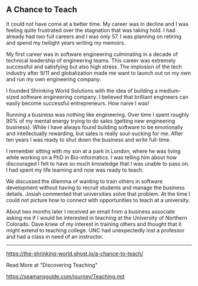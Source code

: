 ## A Chance to Teach

It could not have come at a better time.  My career was in decline and I was feeling quite frustrated over the stagnation that was taking hold.  I had already had two full careers and I was only 57.  I was planning on retiring and spend my twilight years writing my memoirs.

My first career was in software engineering culminating in a decade of technical leadership of engineering teams.  This career was extremely successful and satisfying but also high stress.  The implosion of the tech industry after 9/11 and globalization made me want to launch out on my own and run my own engineering company.

I founded Shrinking World Solutions with the idea of building a medium-sized software engineering company.  I believed that brilliant engineers can easily become successful entrepreneurs.  How naive I was!

Running a business was nothing like engineering.  Over time I spent roughly 90% of my mental energy trying to do sales (getting new engineering business). While I have always found building software to be emotionally and intellectually rewarding, but sales is really soul-sucking for me.  After ten years I was ready to shut down the business and write full-time.

I remember sitting with my son at a park in London, where he was living while working on a PhD in Bio-informatics.  I was telling him about how discouraged I felt to have so much knowledge that I was unable to pass on. I had spent my life learning and now was ready to teach.

We discussed the dilemma of wanting to train others in software development without having to recruit students and manage the business details.  Josiah commented that universities solve that problem.  At the time I could not picture how to connect with opportunities to teach at a university.

About two months later I received an email from a business associate asking me if I would be interested in teaching at the University of Northern Colorado. Dave knew of my interest in training others and thought that it might extend to teaching college.  UNC had unexpectedly lost a professor and had a class in need of an instructor.

---

https://the-shrinking-world.ghost.io/a-chance-to-teach/

Read More at "Discovering Teaching"

https://seamansguide.com/journey/Teaching.md

